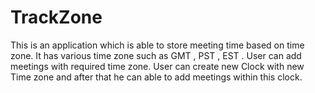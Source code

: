 # TrackZone



This is an application which is able to store meeting time based on time zone. It has various time zone such as GMT , PST , EST . User can add meetings with required time zone. User can create new Clock with new Time zone and after that he can able to add meetings within this clock.
